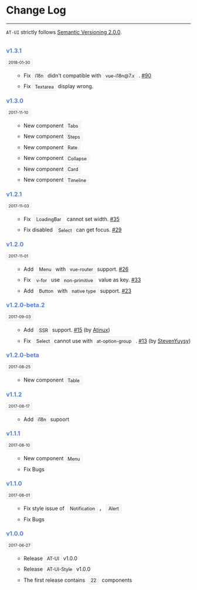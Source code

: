 
# Change Log

----

`AT-UI` strictly follows [Semantic Versioning 2.0.0](http://semver.org/lang/zh-CN/).

<div class="row changelog">
  <at-timeline>
    <at-timeline-item>
      <p class="head">v1.3.1</p>
      <p class="time"><span>2018-01-30</span></p>
      <ul class="content">
        <li>Fix<span>i18n</span>didn't compatible with<span>vue-i18n@7.x</span>. <a href="https://github.com/AT-UI/at-ui/issues/90">#90</a></li>
        <li>Fix<span>Textarea</span>display wrong.</li>
      </ul>
    </at-timeline-item>
    <at-timeline-item color="red">
      <i slot="dot" class="icon icon-award"></i>
      <p class="head">v1.3.0</p>
      <p class="time"><span>2017-11-10</span></p>
      <ul class="content">
        <li>New component<span>Tabs</span></li>
        <li>New component<span>Steps</span></li>
        <li>New component<span>Rate</span></li>
        <li>New component<span>Collapse</span></li>
        <li>New component<span>Card</span></li>
        <li>New component<span>Timeline</span></li>
      </ul>
    </at-timeline-item>
    <at-timeline-item>
      <p class="head">v1.2.1</p>
      <p class="time"><span>2017-11-03</span></p>
      <ul class="content">
        <li>Fix <span>LoadingBar</span> cannot set width. <a href="https://github.com/AT-UI/at-ui/issues/35">#35</a></li>
        <li>Fix disabled <span>Select</span>can get focus. <a href="https://github.com/AT-UI/at-ui/issues/29">#29</a></li>
      </ul>
    </at-timeline-item>
    <at-timeline-item color="red">
      <i slot="dot" class="icon icon-award"></i>
      <p class="head">v1.2.0</p>
      <p class="time"><span>2017-11-01</span></p>
      <ul class="content">
        <li>Add <span>Menu</span>with<span>vue-router</span>support. <a href="https://github.com/AT-UI/at-ui/issues/26">#26</a></li>
        <li>Fix <span>v-for</span>use<span>non-primitive</span> value as key. <a href="https://github.com/AT-UI/at-ui/issues/33">#33</a></li>
        <li>Add <span>Button</span>with<span>native type</span>support. <a href="https://github.com/AT-UI/at-ui/issues/23">#23</a></li>
      </ul>
    </at-timeline-item>
    <at-timeline-item>
      <p class="head">v1.2.0-beta.2</p>
      <p class="time"><span>2017-09-03</span></p>
      <ul class="content">
        <li>Add <span>SSR</span>support. <a href="https://github.com/AT-UI/at-ui/issues/15">#15</a> (by <a href="https://github.com/Atinux">Atinux</a>)</li>
        <li>Fix <span>Select</span>cannot use with<span>at-option-group</span>. <a href="https://github.com/AT-UI/at-ui/issues/13">#13</a> (by <a href="https://github.com/StevenYuysy">StevenYuysy</a>)</li>
      </ul>
    </at-timeline-item>
    <at-timeline-item>
      <p class="head">v1.2.0-beta</p>
      <p class="time"><span>2017-08-25</span></p>
      <ul class="content">
        <li>New component<span>Table</span></li>
      </ul>
    </at-timeline-item>
    <at-timeline-item>
      <p class="head">v1.1.2</p>
      <p class="time"><span>2017-08-17</span></p>
      <ul class="content">
        <li>Add<span>i18n</span>supoort</li>
      </ul>
    </at-timeline-item>
    <at-timeline-item>
      <p class="head">v1.1.1</p>
      <p class="time"><span>2017-08-10</span></p>
      <ul class="content">
        <li>New component<span>Menu</span></li>
        <li>Fix Bugs</li>
      </ul>
    </at-timeline-item>
    <at-timeline-item color="red">
      <i slot="dot" class="icon icon-award"></i>
      <p class="head">v1.1.0</p>
      <p class="time"><span>2017-08-01</span></p>
      <ul class="content">
        <li>Fix style issue of <span>Notification</span>，<span>Alert</span></li>
        <li>Fix Bugs</li>
      </ul>
    </at-timeline-item>
    <at-timeline-item color="red">
      <i slot="dot" class="icon icon-award"></i>
      <p class="head">v1.0.0</p>
      <p class="time"><span>2017-06-27</span></p>
      <ul class="content">
        <li>Release<span>AT-UI</span>v1.0.0</li>
        <li>Release<span>AT-UI-Style</span>v1.0.0</li>
        <li>The first release contains <span>22</span> components</li>
      </ul>
    </at-timeline-item>
  </at-timeline>
</div>

<style lang="scss" scoped>
.changelog {
  margin: 32px 0;

  span {
    padding: .3em .5em;
    margin: 0 4px;
    font-size: .9em;
    vertical-align: middle;
    border: 1px solid #ECECEC;
    border-radius: 2px;
    background-color: #F7F7F7;
  }
  .head {
    margin-bottom: 16px;
    color: #4F7DE2;
    font-size: 16px;
    font-weight: bold;
  }
  .time {
    margin: 16px 0;
    font-size: 12px;

    span {
      margin: 0;
    }
  }
  .content {
    li {
      margin: 4px 0;
      margin-left: 24px;
      list-style-type: circle;
      font-size: 14px;
      line-height: 1.8;
    }
  }
}
</style>
